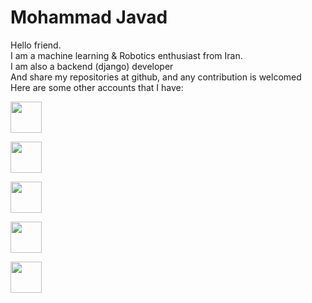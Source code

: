 # Mohammad Javad
Hello friend. <br>
I am a machine learning & Robotics enthusiast from Iran. <br>
I am also a backend (django) developer <br>
And share my repositories at github, and any contribution is welcomed <br>
Here are some other accounts that I have: <br>

<a href="https://www.kaggle.com/m0hammadjavad"><img src="https://storage.scolary.com/storage/file/public/71b68248-ba0a-4b26-b15f-0c77cdf341cd.svg" width="50"></a>

<a href="https://www.youtube.com/channel/UCBCb5qHExne9_pYHEnhzJyQ"><img src="https://upload.wikimedia.org/wikipedia/commons/thumb/4/4f/YouTube_social_white_squircle.svg/2048px-YouTube_social_white_squircle.svg.png" width="50"></a>

<a href="https://codeforces.com/profile/mohammad.javad"><img src="https://cdn.iconscout.com/icon/free/png-256/code-forces-3629285-3031869.png" width="50"></a>


<a href="https://www.linkedin.com/in/mohammad-javad-ramezanpour-199902217/"><img src="https://cdn-icons-png.flaticon.com/512/174/174857.png" width="50"></a>

<a href="https://www.instagram.com/bitband_org/"><img src="https://upload.wikimedia.org/wikipedia/commons/thumb/e/e7/Instagram_logo_2016.svg/2048px-Instagram_logo_2016.svg.png" width="50"></a>
